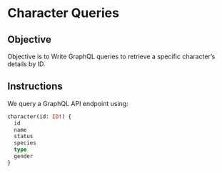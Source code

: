 # Character Queries

## Objective

Objective is to Write GraphQL queries to retrieve a specific character’s details by ID.

## Instructions

We query a GraphQL API endpoint using:

```graphql
character(id: ID!) {
  id
  name
  status
  species
  type
  gender
}
```
